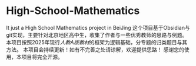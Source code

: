 # High-School-Mathematics
It just a High School Mathematics project in BeiJing
这个项目基于Obsidian与git实现，主要针对北京地区高中生，收集了作者与一些优秀教师的思路与例题。
本项目按照2025年现行*人教A版教材*的框架为逻辑基础，分专题的归类题目与其方法。
本项目会持续更新！如有不完善之处请谅解，欢迎提供思路！
感谢您的使用，本项目将完全开源。
